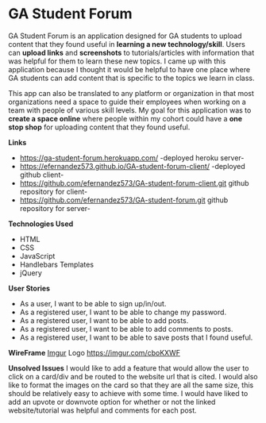 # GA Student Forum #

GA Student Forum is an application designed for GA students to upload content that they found useful in **learning a new technology/skill**. Users can **upload links** and **screenshots** to tutorials/articles with information that was helpful for them to learn these new topics. I came up with this application because I thought it would be helpful to have one place where GA students can add content that is specific to the topics we learn in class.

 This app can also be translated to any platform or organization in that most organizations need a space to guide their employees when working on a team with people of various skill levels. My goal for this application was to **create a space online** where people within my cohort could have a **one stop shop** for uploading content that they found useful.


**Links**

- https://ga-student-forum.herokuapp.com/
 -deployed heroku server-
- https://efernandez573.github.io/GA-student-forum-client/
-deployed github client-
- https://github.com/efernandez573/GA-student-forum-client.git
 github repository for client-
- https://github.com/efernandez573/GA-student-forum.git
 github repository for server-

**Technologies Used**
- HTML
- CSS
- JavaScript
- Handlebars Templates
- jQuery

**User Stories**
- As a user, I want to be able to sign up/in/out.
- As a registered user, I want to be able to change my password.
- As a registered user, I want to be able to add posts.
- As a registered user, I want to be able to add comments to posts.
- As a registered user, I want to be able to save posts that I found useful.

**WireFrame**
[Imgur](https://i.imgur.com/W5PVcnd.jpg)
Logo https://imgur.com/cboKXWF

**Unsolved Issues**
I would like to add a feature that would allow the user to click on a card/div and be routed to the website url that is cited. I would also like to format the images on the card so that they are all the same size, this should be relatively easy to achieve with some time. I would have liked to add an upvote or downvote option for whether or not the linked website/tutorial was helpful and comments for each post.
